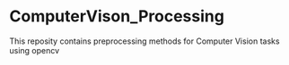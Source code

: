 # ComputerVison_Processing
This reposity contains preprocessing methods for Computer Vision tasks using opencv
